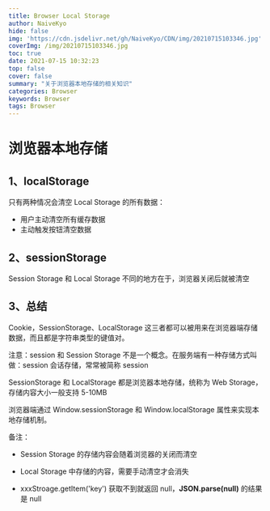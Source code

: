 ```yaml
---
title: Browser Local Storage
author: NaiveKyo
hide: false
img: 'https://cdn.jsdelivr.net/gh/NaiveKyo/CDN/img/20210715103346.jpg'
coverImg: /img/20210715103346.jpg
toc: true
date: 2021-07-15 10:32:23
top: false
cover: false
summary: "关于浏览器本地存储的相关知识"
categories: Browser
keywords: Browser
tags: Browser
---
```




# 浏览器本地存储



## 1、localStorage

只有两种情况会清空 Local Storage 的所有数据：

- 用户主动清空所有缓存数据
- 主动触发按钮清空数据



## 2、sessionStorage

Session Storage 和  Local Storage 不同的地方在于，浏览器关闭后就被清空



## 3、总结

Cookie，SessionStorage、LocalStorage 这三者都可以被用来在浏览器端存储数据，而且都是字符串类型的键值对。



注意：session  和 Session Storage 不是一个概念。在服务端有一种存储方式叫做：session 会话存储，常常被简称 session

SessionStorage 和 LocalStorage 都是浏览器本地存储，统称为 Web Storage，存储内容大小一般支持 5-10MB

浏览器端通过 Window.sessionStorage 和 Window.localStorage 属性来实现本地存储机制。



备注：

- Session Storage 的存储内容会随着浏览器的关闭而清空

- Local Storage 中存储的内容，需要手动清空才会消失
- xxxStroage.getItem('key') 获取不到就返回 null，**JSON.parse(null)** 的结果是 null
